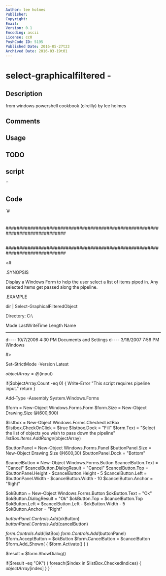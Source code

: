 ```yaml
---
Author: lee holmes
Publisher: 
Copyright: 
Email: 
Version: 0.1
Encoding: ascii
License: cc0
PoshCode ID: 5195
Published Date: 2016-05-27t23
Archived Date: 2016-03-19t01
---
```


# select-graphicalfiltered - 

## Description

from windows powershell cookbook (o’reilly) by lee holmes

## Comments



## Usage



## TODO



## script

``

## Code

`#
 #
 ##############################################################################
 ##
 ##
 ##
 ##############################################################################
 
 <#
 
 .SYNOPSIS
 
 Display a Windows Form to help the user select a list of items piped in.
 Any selected items get passed along the pipeline.
 
 .EXAMPLE
 
 dir | Select-GraphicalFilteredObject
 
   Directory: C:\
 
 Mode                LastWriteTime     Length Name
 ----                -------------     ------ ----
 d----         10/7/2006   4:30 PM            Documents and Settings
 d----         3/18/2007   7:56 PM            Windows
 
 #>
 
 Set-StrictMode -Version Latest
 
 $objectArray = @($input)
 
 if($objectArray.Count -eq 0)
 {
     Write-Error "This script requires pipeline input."
     return
 }
 
 Add-Type -Assembly System.Windows.Forms
 
 $form = New-Object Windows.Forms.Form
 $form.Size = New-Object Drawing.Size @(600,600)
 
 $listbox = New-Object Windows.Forms.CheckedListBox
 $listbox.CheckOnClick = $true
 $listbox.Dock = "Fill"
 $form.Text = "Select the list of objects you wish to pass down the pipeline"
 $listBox.Items.AddRange($objectArray)
 
 $buttonPanel = New-Object Windows.Forms.Panel
 $buttonPanel.Size = New-Object Drawing.Size @(600,30)
 $buttonPanel.Dock = "Bottom"
 
 $cancelButton = New-Object Windows.Forms.Button
 $cancelButton.Text = "Cancel"
 $cancelButton.DialogResult = "Cancel"
 $cancelButton.Top = $buttonPanel.Height - $cancelButton.Height - 5
 $cancelButton.Left = $buttonPanel.Width - $cancelButton.Width - 10
 $cancelButton.Anchor = "Right"
 
 $okButton = New-Object Windows.Forms.Button
 $okButton.Text = "Ok"
 $okButton.DialogResult = "Ok"
 $okButton.Top = $cancelButton.Top
 $okButton.Left = $cancelButton.Left - $okButton.Width - 5
 $okButton.Anchor = "Right"
 
 $buttonPanel.Controls.Add($okButton)
 $buttonPanel.Controls.Add($cancelButton)
 
 $form.Controls.Add($listBox)
 $form.Controls.Add($buttonPanel)
 $form.AcceptButton = $okButton
 $form.CancelButton = $cancelButton
 $form.Add_Shown( { $form.Activate() } )
 
 $result = $form.ShowDialog()
 
 if($result -eq "OK")
 {
     foreach($index in $listBox.CheckedIndices)
     {
         $objectArray[$index]
     }
 }
`

